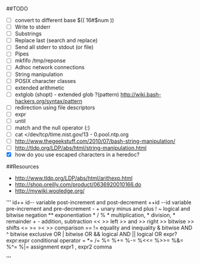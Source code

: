 ##TODO
- [ ] convert to different base $(( 16#$num ))
- [ ] Write to stderr
- [ ] Substrings
- [ ] Replace last (search and replace)
- [ ] Send all stderr to stdout (or file)
- [ ] Pipes
- [ ] mkfifo /tmp/reponse
- [ ] Adhoc network connections
- [ ] String manipulation
- [ ] POSIX character classes
- [ ] extended arithmetic
- [ ] extglob (shopt) - extended glob ?(pattern) http://wiki.bash-hackers.org/syntax/pattern
- [ ] redirection using file descriptors
- [ ] expr
- [ ] until
- [ ] match and the null operator (:)
- [ ] cat </dev/tcp/time.nist.gov/13 - 0.pool.ntp.org
- [ ] http://www.thegeekstuff.com/2010/07/bash-string-manipulation/
- [ ] http://tldp.org/LDP/abs/html/string-manipulation.html
- [x] how do you use escaped characters in a heredoc?

##Resources
- http://www.tldp.org/LDP/abs/html/arithexp.html
- http://shop.oreilly.com/product/0636920010166.do
- http://mywiki.wooledge.org/

'''
       id++ id--
	   variable post-increment and post-decrement
	   ++id --id
	   variable pre-increment and
	   pre-decrement
	   - +    unary minus and plus
	   ! ~    logical and
	   bitwise negation
	   **
	   exponentiation
	   * / %
	   * multiplication,
	   * division,
	   * remainder
	   + -
	   addition,
	   subtraction
	   <<
	   >>  left
	   >>  and
	   >>  right
	   >>  bitwise
	   >>  shifts
	   <=
	   >=
	   ><
	   >>
	   comparison
	   ==
	   !=
	   equality
	   and
	   inequality
	   &
	   bitwise
	   AND
	   ^
	   bitwise
	   exclusive
	   OR
	   |
	   bitwise
	   OR
	   &&
	   logical
	   AND
	   ||
	   logical
	   OR
	   expr?expr:expr
	   conditional
	   operator
	   =
	   *=
	   /=
	   %=
	   %+=
	   %-=
	   %<<=
	   %>>=
	   %&=
	   %^=
	   %|=
	   assignment
	   expr1
	   ,
	   expr2
	   comma

'''
